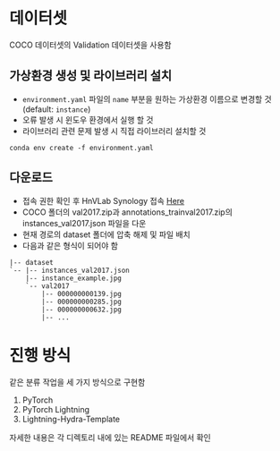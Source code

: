 # 데이터셋
COCO 데이터셋의 Validation 데이터셋을 사용함

## 가상환경 생성 및 라이브러리 설치
- `environment.yaml` 파일의 `name` 부분을 원하는 가상환경 이름으로 변경할 것 (default: `instance`)
- 오류 발생 시 윈도우 환경에서 실행 할 것
- 라이브러리 관련 문제 발생 시 직접 라이브러리 설치할 것
```shell
conda env create -f environment.yaml
```

## 다운로드
- 접속 권한 확인 후 HnVLab Synology 접속 [Here](https://hnvlab.synology.me:5001/)
- COCO 폴더의 val2017.zip과 annotations_trainval2017.zip의 instances_val2017.json 파일을 다운
- 현재 경로의 dataset 폴더에 압축 해제 및 파일 배치
- 다음과 같은 형식이 되어야 함
```shell
|-- dataset
`-- |-- instances_val2017.json
    |-- instance_example.jpg
    `-- val2017
        |-- 000000000139.jpg
        |-- 000000000285.jpg
        |-- 000000000632.jpg
        |-- ... 
```

# 진행 방식
같은 분류 작업을 세 가지 방식으로 구현함
1. PyTorch
2. PyTorch Lightning
3. Lightning-Hydra-Template

자세한 내용은 각 디렉토리 내에 있는 README 파일에서 확인
